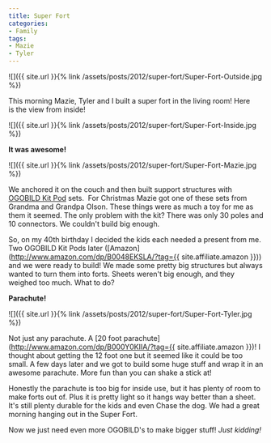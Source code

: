 ```yaml
---
title: Super Fort
categories:
- Family
tags:
- Mazie
- Tyler
---
```


![]({{ site.url }}{% link /assets/posts/2012/super-fort/Super-Fort-Outside.jpg %})

This morning Mazie, Tyler and I built a super fort in the living room! Here is the view from inside!

![]({{ site.url }}{% link /assets/posts/2012/super-fort/Super-Fort-Inside.jpg %})

**It was awesome!**

![]({{ site.url }}{% link /assets/posts/2012/super-fort/Super-Fort-Mazie.jpg %})

We anchored it on the couch and then built support structures with [OGOBILD Kit Pod](https://www.ogosport.com/main/ogostore/ogobild-kit-pod) sets.  For Christmas Mazie got one of these sets from Grandma and Grandpa Olson. These things were as much a toy for me as them it seemed. The only problem with the kit? There was only 30 poles and 10 connectors. We couldn't build big enough.

So, on my 40th birthday I decided the kids each needed a present from me. Two OGOBILD Kit Pods later ([Amazon](http://www.amazon.com/dp/B0048EKSLA/?tag={{ site.affiliate.amazon }})) and we were ready to build! We made some pretty big structures but always wanted to turn them into forts. Sheets weren't big enough, and they weighed too much. What to do?

**Parachute!**

![]({{ site.url }}{% link /assets/posts/2012/super-fort/Super-Fort-Tyler.jpg %})

Not just any parachute. A [20 foot parachute](http://www.amazon.com/dp/B000Y0KIIA/?tag={{ site.affiliate.amazon }})! I thought about getting the 12 foot one but it seemed like it could be too small. A few days later and we got to build some huge stuff and wrap it in an awesome parachute. More fun than you can shake a stick at!

Honestly the parachute is too big for inside use, but it has plenty of room to make forts out of. Plus it is pretty light so it hangs way better than a sheet. It's still plenty durable for the kids and even Chase the dog. We had a great morning hanging out in the Super Fort.

Now we just need even more OGOBILD's to make bigger stuff! _Just kidding!_

